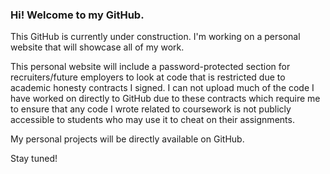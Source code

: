 ### Hi! Welcome to my GitHub. 

This GitHub is currently under construction. I'm working on a personal website that will showcase all of my work. 

This personal website will include a password-protected section for recruiters/future employers to look at code that is restricted due to academic honesty contracts I signed. I can not upload much of the code I have worked on directly to GitHub due to these contracts which require me to ensure that any code I wrote related to coursework is not publicly accessible to students who may use it to cheat on their assignments. 

My personal projects will be directly available on GitHub.

Stay tuned! 
